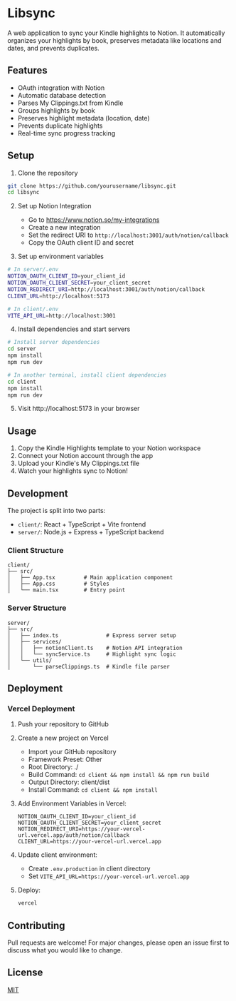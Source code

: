 # Libsync

A web application to sync your Kindle highlights to Notion. It automatically organizes your highlights by book, preserves metadata like locations and dates, and prevents duplicates.

## Features

- OAuth integration with Notion
- Automatic database detection
- Parses My Clippings.txt from Kindle
- Groups highlights by book
- Preserves highlight metadata (location, date)
- Prevents duplicate highlights
- Real-time sync progress tracking

## Setup

1. Clone the repository
```bash
git clone https://github.com/yourusername/libsync.git
cd libsync
```

2. Set up Notion Integration
   - Go to https://www.notion.so/my-integrations
   - Create a new integration
   - Set the redirect URI to `http://localhost:3001/auth/notion/callback`
   - Copy the OAuth client ID and secret

3. Set up environment variables
```bash
# In server/.env
NOTION_OAUTH_CLIENT_ID=your_client_id
NOTION_OAUTH_CLIENT_SECRET=your_client_secret
NOTION_REDIRECT_URI=http://localhost:3001/auth/notion/callback
CLIENT_URL=http://localhost:5173

# In client/.env
VITE_API_URL=http://localhost:3001
```

4. Install dependencies and start servers
```bash
# Install server dependencies
cd server
npm install
npm run dev

# In another terminal, install client dependencies
cd client
npm install
npm run dev
```

5. Visit http://localhost:5173 in your browser

## Usage

1. Copy the Kindle Highlights template to your Notion workspace
2. Connect your Notion account through the app
3. Upload your Kindle's My Clippings.txt file
4. Watch your highlights sync to Notion!

## Development

The project is split into two parts:

- `client/`: React + TypeScript + Vite frontend
- `server/`: Node.js + Express + TypeScript backend

### Client Structure

```
client/
├── src/
│   ├── App.tsx         # Main application component
│   ├── App.css         # Styles
│   └── main.tsx        # Entry point
```

### Server Structure

```
server/
├── src/
│   ├── index.ts               # Express server setup
│   ├── services/
│   │   ├── notionClient.ts    # Notion API integration
│   │   └── syncService.ts     # Highlight sync logic
│   └── utils/
│       └── parseClippings.ts  # Kindle file parser
```

## Deployment

### Vercel Deployment

1. Push your repository to GitHub

2. Create a new project on Vercel
   - Import your GitHub repository
   - Framework Preset: Other
   - Root Directory: ./
   - Build Command: `cd client && npm install && npm run build`
   - Output Directory: client/dist
   - Install Command: `cd client && npm install`

3. Add Environment Variables in Vercel:
   ```
   NOTION_OAUTH_CLIENT_ID=your_client_id
   NOTION_OAUTH_CLIENT_SECRET=your_client_secret
   NOTION_REDIRECT_URI=https://your-vercel-url.vercel.app/auth/notion/callback
   CLIENT_URL=https://your-vercel-url.vercel.app
   ```

4. Update client environment:
   - Create `.env.production` in client directory
   - Set `VITE_API_URL=https://your-vercel-url.vercel.app`

5. Deploy:
   ```bash
   vercel
   ```

## Contributing

Pull requests are welcome! For major changes, please open an issue first to discuss what you would like to change.

## License

[MIT](LICENSE)